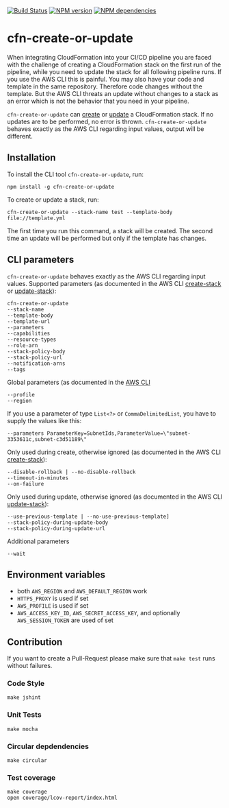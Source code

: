 [![Build Status](https://secure.travis-ci.org/widdix/cfn-create-or-update.png)](http://travis-ci.org/widdix/cfn-create-or-update)
[![NPM version](https://badge.fury.io/js/cfn-create-or-update.png)](http://badge.fury.io/js/cfn-create-or-update)
[![NPM dependencies](https://david-dm.org/widdix/cfn-create-or-update.png)](https://david-dm.org/widdix/cfn-create-or-update)

# cfn-create-or-update


When integrating CloudFormation into your CI/CD pipeline you are faced with the challenge of creating a CloudFormation stack on the first run of the pipeline, while you need to update the stack for all following pipeline runs. If you use the AWS CLI this is painful.
You may also have your code and template in the same repository. Therefore code changes without the template. But the AWS CLI threats an update without changes to a stack as an error which is not the behavior that you need in your pipeline.

`cfn-create-or-update` can [create](http://docs.aws.amazon.com/cli/latest/reference/cloudformation/create-stack.html) or [update](http://docs.aws.amazon.com/cli/latest/reference/cloudformation/update-stack.html) a CloudFormation stack. If no updates are to be performed, no error is thrown. `cfn-create-or-update` behaves exactly as the AWS CLI regarding input values, output will be different.

## Installation

To install the CLI tool `cfn-create-or-update`, run:

```
npm install -g cfn-create-or-update
```

To create or update a stack, run:

```
cfn-create-or-update --stack-name test --template-body file://template.yml
```

The first time you run this command, a stack will be created. The second time an update will be performed but only if the template has changes.

## CLI parameters

`cfn-create-or-update` behaves exactly as the AWS CLI regarding input values. Supported parameters (as documented in the AWS CLI [create-stack](http://docs.aws.amazon.com/cli/latest/reference/cloudformation/create-stack.html) or [update-stack](http://docs.aws.amazon.com/cli/latest/reference/cloudformation/update-stack.html)):

```
cfn-create-or-update
--stack-name
--template-body
--template-url
--parameters
--capabilities 
--resource-types
--role-arn
--stack-policy-body
--stack-policy-url
--notification-arns
--tags
```

Global parameters (as documented in the [AWS CLI](http://docs.aws.amazon.com/cli/latest/topic/config-vars.html#general-options)

```
--profile
--region
```

If you use a parameter of type `List<?>` or `CommaDelimitedList`, you have to supply the values like this:

```
--parameters ParameterKey=SubnetIds,ParameterValue=\"subnet-3353611c,subnet-c3d51189\"
```

Only used during create, otherwise ignored (as documented in the AWS CLI [create-stack](http://docs.aws.amazon.com/cli/latest/reference/cloudformation/create-stack.html)):

```
--disable-rollback | --no-disable-rollback
--timeout-in-minutes
--on-failure
```

Only used during update, otherwise ignored (as documented in the AWS CLI [update-stack](http://docs.aws.amazon.com/cli/latest/reference/cloudformation/update-stack.html)):

```
--use-previous-template | --no-use-previous-template]
--stack-policy-during-update-body
--stack-policy-during-update-url
```

Additional parameters

```
--wait
```

## Environment variables

* both `AWS_REGION` and `AWS_DEFAULT_REGION` work
* `HTTPS_PROXY` is used if set
* `AWS_PROFILE` is used if set
* `AWS_ACCESS_KEY_ID`, `AWS_SECRET_ACCESS_KEY`, and optionally `AWS_SESSION_TOKEN` are used of set

## Contribution

If you want to create a Pull-Request please make sure that `make test` runs without failures.

### Code Style

```
make jshint
```

### Unit Tests

```
make mocha
```

### Circular depdendencies

```
make circular
```

### Test coverage

```
make coverage
open coverage/lcov-report/index.html
```
